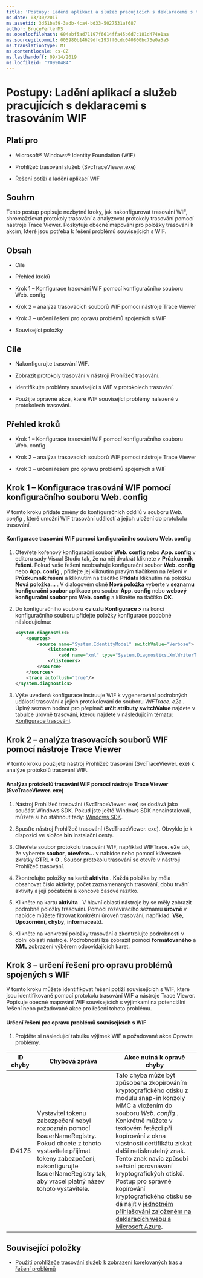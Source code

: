 ```yaml
---
title: 'Postupy: Ladění aplikací a služeb pracujících s deklaracemi s trasováním WIF'
ms.date: 03/30/2017
ms.assetid: 3d51ba59-3adb-4ca4-bd33-5027531af687
author: BrucePerlerMS
ms.openlocfilehash: 604ebf5ad71197f6614ffa45b6d7c181d474e1aa
ms.sourcegitcommit: 005980b14629dfc193ff6cdc040800bc75e0a5a5
ms.translationtype: MT
ms.contentlocale: cs-CZ
ms.lasthandoff: 09/14/2019
ms.locfileid: "70990484"
---
```

# <a name="how-to-debug-claims-aware-applications-and-services-using-wif-tracing"></a>Postupy: Ladění aplikací a služeb pracujících s deklaracemi s trasováním WIF
## <a name="applies-to"></a>Platí pro  
  
- Microsoft® Windows® Identity Foundation (WIF)  
  
- Prohlížeč trasování služeb (SvcTraceViewer.exe)  
  
- Řešení potíží a ladění aplikací WIF  
  
## <a name="summary"></a>Souhrn  
 Tento postup popisuje nezbytné kroky, jak nakonfigurovat trasování WIF, shromažďovat protokoly trasování a analyzovat protokoly trasování pomocí nástroje Trace Viewer. Poskytuje obecné mapování pro položky trasování k akcím, které jsou potřeba k řešení problémů souvisejících s WIF.  
  
## <a name="contents"></a>Obsah  
  
- Cíle  
  
- Přehled kroků  
  
- Krok 1 – Konfigurace trasování WIF pomocí konfiguračního souboru Web. config  
  
- Krok 2 – analýza trasovacích souborů WIF pomocí nástroje Trace Viewer  
  
- Krok 3 – určení řešení pro opravu problémů spojených s WIF  
  
- Související položky  
  
## <a name="objectives"></a>Cíle  
  
- Nakonfigurujte trasování WIF.  
  
- Zobrazit protokoly trasování v nástroji Prohlížeč trasování.  
  
- Identifikujte problémy související s WIF v protokolech trasování.  
  
- Použijte opravné akce, které WIF související problémy nalezené v protokolech trasování.  
  
## <a name="summary-of-steps"></a>Přehled kroků  
  
- Krok 1 – Konfigurace trasování WIF pomocí konfiguračního souboru Web. config  
  
- Krok 2 – analýza trasovacích souborů WIF pomocí nástroje Trace Viewer  
  
- Krok 3 – určení řešení pro opravu problémů spojených s WIF  
  
## <a name="step-1--configure-wif-tracing-using-webconfig-configuration-file"></a>Krok 1 – Konfigurace trasování WIF pomocí konfiguračního souboru Web. config  
 V tomto kroku přidáte změny do konfiguračních oddílů v souboru *Web. config* , které umožní WIF trasování událostí a jejich uložení do protokolu trasování.  
  
#### <a name="to-configure-wif-tracing-using-webconfig-configuration-file"></a>Konfigurace trasování WIF pomocí konfiguračního souboru Web. config  
  
1. Otevřete kořenový konfigurační soubor **Web. config** nebo **App. config** v editoru sady Visual Studio tak, že na něj dvakrát kliknete v **Průzkumník řešení**. Pokud vaše řešení neobsahuje konfigurační soubor **Web. config** nebo **App. config** , přidejte jej kliknutím pravým tlačítkem na řešení v **Průzkumník řešení** a kliknutím na tlačítko **Přidat**a kliknutím na položku **Nová položka...** . V dialogovém okně **Nová položka** vyberte v **seznamu konfigurační soubor aplikace** pro soubor **App. config** nebo **webový konfigurační soubor** pro **Web. config** a klikněte na tlačítko **OK**.  
  
2. Do konfiguračního souboru  **\<v uzlu Konfigurace >** na konci konfiguračního souboru přidejte položky konfigurace podobné následujícímu:  
  
    ```xml  
    <system.diagnostics>  
        <sources>  
            <source name="System.IdentityModel" switchValue="Verbose">  
                <listeners>  
                    <add name="xml" type="System.Diagnostics.XmlWriterTraceListener" initializeData="WIFTrace.e2e"/>  
                </listeners>  
            </source>  
        </sources>  
        <trace autoflush="true"/>  
    </system.diagnostics>  
    ```  
  
3. Výše uvedená konfigurace instruuje WIF k vygenerování podrobných událostí trasování a jejich protokolování do souboru *WIFTrace. e2e* . Úplný seznam hodnot pro přepínač **určit atributy switchValue** najdete v tabulce úrovně trasování, kterou najdete v následujícím tématu: [Konfigurace trasování](../wcf/diagnostics/tracing/configuring-tracing.md).  
  
## <a name="step-2--analyze-wif-trace-files-using-trace-viewer-tool"></a>Krok 2 – analýza trasovacích souborů WIF pomocí nástroje Trace Viewer  
 V tomto kroku použijete nástroj Prohlížeč trasování (SvcTraceViewer. exe) k analýze protokolů trasování WIF.  
  
#### <a name="to-analyze-wif-trace-logs-using-trace-viewer-tool-svctraceviewerexe"></a>Analýza protokolů trasování WIF pomocí nástroje Trace Viewer (SvcTraceViewer. exe)  
  
1. Nástroj Prohlížeč trasování (SvcTraceViewer. exe) se dodává jako součást Windows SDK. Pokud jste ještě Windows SDK nenainstalovali, můžete si ho stáhnout tady: [Windows SDK](https://www.microsoft.com/download/en/details.aspx?id=8279).  
  
2. Spusťte nástroj Prohlížeč trasování (SvcTraceViewer. exe). Obvykle je k dispozici ve složce **bin** instalační cesty.  
  
3. Otevřete soubor protokolu trasování WIF, například WIFTrace. e2e tak, že vyberete **soubor**, **otevřete...** v nabídce nebo pomocí klávesové zkratky **CTRL + O** . Soubor protokolu trasování se otevře v nástroji Prohlížeč trasování.  
  
4. Zkontrolujte položky na kartě **aktivita** . Každá položka by měla obsahovat číslo aktivity, počet zaznamenaných trasování, dobu trvání aktivity a její počáteční a koncové časové razítko.  
  
5. Klikněte na kartu **aktivita** . V hlavní oblasti nástroje by se měly zobrazit podrobné položky trasování. Pomocí rozevíracího seznamu **úrovně** v nabídce můžete filtrovat konkrétní úroveň trasování, například: **Vše**, **Upozornění**, **chyby**, **informace**atd.  
  
6. Klikněte na konkrétní položky trasování a zkontrolujte podrobnosti v dolní oblasti nástroje. Podrobnosti lze zobrazit pomocí **formátovaného** a **XML** zobrazení výběrem odpovídajících karet.  
  
## <a name="step-3--identify-solutions-to-fix-wif-related-issues"></a>Krok 3 – určení řešení pro opravu problémů spojených s WIF  
 V tomto kroku můžete identifikovat řešení potíží souvisejících s WIF, které jsou identifikované pomocí protokolu trasování WIF a nástroje Trace Viewer. Popisuje obecné mapování WIF souvisejících s výjimkami na potenciální řešení nebo požadované akce pro řešení tohoto problému.  
  
#### <a name="to-identify-solutions-to-fix-wif-related-issues"></a>Určení řešení pro opravu problémů souvisejících s WIF  
  
1. Projděte si následující tabulku výjimek WIF a požadované akce Opravte problémy.  
  
|**ID chyby**|**Chybová zpráva**|**Akce nutná k opravě chyby**|  
|-|-|-|  
|ID4175|Vystavitel tokenu zabezpečení nebyl rozpoznán pomocí IssuerNameRegistry.  Pokud chcete z tohoto vystavitele přijímat tokeny zabezpečení, nakonfigurujte IssuerNameRegistry tak, aby vracel platný název tohoto vystavitele.|Tato chyba může být způsobena zkopírováním kryptografického otisku z modulu snap-in konzoly MMC a vložením do souboru *Web. config* . Konkrétně můžete v textovém řetězci při kopírování z okna vlastností certifikátu získat další netisknutelný znak. Tento znak navíc způsobí selhání porovnávání kryptografických otisků. Postup pro správné kopírování kryptografického otisku se dá najít v [jednotném přihlašování založeném na deklaracích webu a Microsoft Azure](https://docs.microsoft.com/previous-versions/msp-n-p/ff359102%28v=pandp.10%29).|  
  
## <a name="related-items"></a>Související položky  
  
- [Použití prohlížeče trasování služeb k zobrazení korelovaných tras a řešení problémů](../wcf/diagnostics/tracing/using-service-trace-viewer-for-viewing-correlated-traces-and-troubleshooting.md)
